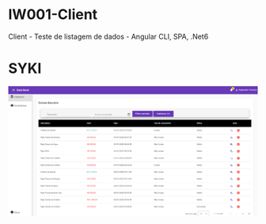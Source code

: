 # IW001-Client
Client - Teste de listagem de dados - Angular CLI, SPA, .Net6
# SYKI

![LOGO](/Docs/Client.png "LOGO")

